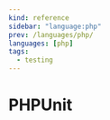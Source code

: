 ```yaml
---
kind: reference
sidebar: "language:php"
prev: /languages/php/
languages: [php]
tags:
  - testing
---
```


# PHPUnit

<!--
TODO: Finish this reference
TODO: Add tutorial and link to it
TODO: Add any recipes and link to them
-->
